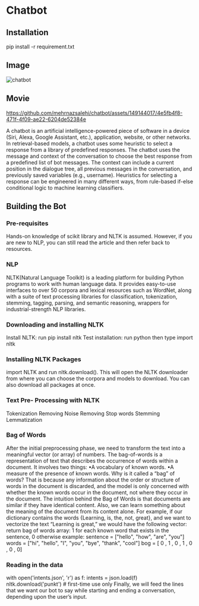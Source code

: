 # Chatbot
## Installation
pip install -r requirement.txt

## Image 
![chatbot](https://github.com/mehrnazsalehi/chatbot/assets/149144017/d0803341-f07e-4ba6-b1c9-ec581a4c84c8)
## Movie


https://github.com/mehrnazsalehi/chatbot/assets/149144017/4e5fb4f8-471f-4f09-ae22-6204de52384e

A chatbot is an artificial intelligence-powered piece of software in a device (Siri, Alexa, Google Assistant, etc.), application, website, or other networks.
In retrieval-based models, a chatbot uses some heuristic to select a response from a library of predefined responses.
The chatbot uses the message and context of the conversation to choose the best response from a predefined list of bot messages.
The context can include a current position in the dialogue tree, all previous messages in the conversation, and previously saved variables (e.g., username).
Heuristics for selecting a response can be engineered in many different ways, from rule-based if-else conditional logic to machine learning classifiers.
## Building the Bot
### Pre-requisites
Hands-on knowledge of scikit library and NLTK is assumed. However, if you are new to NLP, you can still read the article and then refer back to resources.
### NLP 
NLTK(Natural Language Toolkit) is a leading platform for building Python programs to work with human language data.
It provides easy-to-use interfaces to over 50 corpora and lexical resources such as WordNet, along with a suite of text processing libraries for classification,
tokenization, stemming, tagging, parsing, and semantic reasoning, wrappers for industrial-strength NLP libraries.

### Downloading and installing NLTK
Install NLTK: run 
pip install nltk
Test installation: run python then type import nltk

### Installing NLTK Packages
import NLTK and run nltk.download().
This will open the NLTK downloader from where you can choose the corpora and models to download. You can also download all packages at once.
### Text Pre- Processing with NLTK
Tokenization
Removing Noise
Removing Stop words
Stemming
Lemmatization
### Bag of Words
After the initial preprocessing phase, we need to transform the text into a meaningful vector (or array) of numbers. 
The bag-of-words is a representation of text that describes the occurrence of words within a document. It involves two things:
•A vocabulary of known words.
•A measure of the presence of known words.
Why is it called a “bag” of words? That is because any information about the order or structure of words in the document is discarded,
and the model is only concerned with whether the known words occur in the document, not where they occur in the document.
The intuition behind the Bag of Words is that documents are similar if they have identical content. 
Also, we can learn something about the meaning of the document from its content alone.
For example, if our dictionary contains the words {Learning, is, the, not, great}, and we want to vectorize the text “Learning is great,” we would have the following vector:
return bag of words array:
    1 for each known word that exists in the sentence, 0 otherwise
    example:
    sentence = ["hello", "how", "are", "you"]
    words = ["hi", "hello", "I", "you", "bye", "thank", "cool"]
    bog   = [  0 ,    1 ,    0 ,   1 ,    0 ,    0 ,      0]

### Reading in the data
with open('intents.json', 'r') as f:
    intents = json.load(f)
nltk.download('punkt') # first-time use only
Finally, we will feed the lines that we want our bot to say while starting and ending a conversation, depending upon the user’s input.

